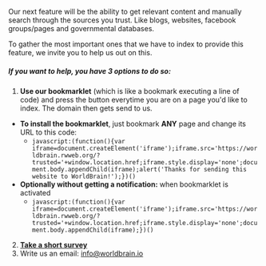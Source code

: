 Our next feature will be the ability to get relevant content and manually search through the sources you trust. Like blogs, websites, facebook groups/pages and governmental databases. 

To gather the most important ones that we have to index to provide this feature, we invite you to help us out on this. 

##### If you want to help, you have 3 options to do so:

 1. **Use our bookmarklet** (which is like a bookmark executing a line of code) and press the button everytime you are on a page you'd like to index. The domain then gets send to us. 
  - **To install the bookmarklet**, just bookmark **ANY** page and change its URL to this code:
    - `javascript:(function(){var iframe=document.createElement('iframe');iframe.src='https://worldbrain.rwweb.org/?trusted='+window.location.href;iframe.style.display='none';document.body.appendChild(iframe);alert('Thanks for sending this website to WorldBrain!');})()`
  - **Optionally without getting a notification:** when bookmarklet is activated
    - `javascript:(function(){var iframe=document.createElement('iframe');iframe.src='https://worldbrain.rwweb.org/?trusted='+window.location.href;iframe.style.display='none';document.body.appendChild(iframe);})()`
 2. **[Take a short survey](https://docs.google.com/forms/u/0/d/1wHVCylCZ2rQjP4GPE0hxZEklNh23X78XimERX_-NyvI/edit)**
 3. Write us an email: [info@worldbrain.io](mailto:info@worldbrain.io)
  
